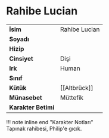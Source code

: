 # Rahibe Lucian   
|  |  |  
|---|---|  
| **İsim** | Rahibe Lucian |  
| **Soyadı** |  |  
| **Hizip** |  |  
| **Cinsiyet** | Dişi |  
| **Irk** | Human |  
| **Sınıf** |  |  
| **Kütük** | [[Altbrück]] |  
| **Münasebet** | Müttefik |  
| **Karakter Betimi** |  |  
  
  
!!! note inline end "Karakter Notları"  
	Tapınak rahibesi, Philip'e gıcık.  